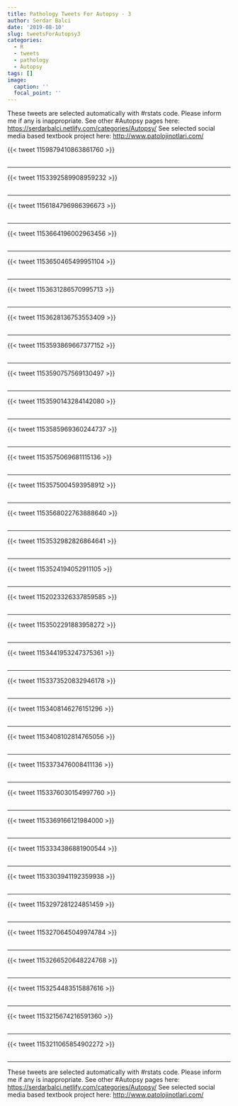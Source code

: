 ```yaml
---
title: Pathology Tweets For Autopsy - 3
author: Serdar Balci
date: '2019-08-10'
slug: tweetsForAutopsy3
categories:
  - R
  - tweets
  - pathology
  - Autopsy
tags: []
image:
  caption: ''
  focal_point: ''
---
```



These tweets are selected automatically with #rstats code. Please inform me if any is inappropriate.
See other #Autopsy pages here: https://serdarbalci.netlify.com/categories/Autopsy/ 
See selected social media based textbook project here: http://www.patolojinotlari.com/

{{< tweet 1159879410863861760 >}}
<br>
<br>
<hr>
{{< tweet 1153392589908959232 >}}
<br>
<br>
<hr>
{{< tweet 1156184796986396673 >}}
<br>
<br>
<hr>
{{< tweet 1153664196002963456 >}}
<br>
<br>
<hr>
{{< tweet 1153650465499951104 >}}
<br>
<br>
<hr>
{{< tweet 1153631286570995713 >}}
<br>
<br>
<hr>
{{< tweet 1153628136753553409 >}}
<br>
<br>
<hr>
{{< tweet 1153593869667377152 >}}
<br>
<br>
<hr>
{{< tweet 1153590757569130497 >}}
<br>
<br>
<hr>
{{< tweet 1153590143284142080 >}}
<br>
<br>
<hr>
{{< tweet 1153585969360244737 >}}
<br>
<br>
<hr>
{{< tweet 1153575069681115136 >}}
<br>
<br>
<hr>
{{< tweet 1153575004593958912 >}}
<br>
<br>
<hr>
{{< tweet 1153568022763888640 >}}
<br>
<br>
<hr>
{{< tweet 1153532982826864641 >}}
<br>
<br>
<hr>
{{< tweet 1153524194052911105 >}}
<br>
<br>
<hr>
{{< tweet 1152023326337859585 >}}
<br>
<br>
<hr>
{{< tweet 1153502291883958272 >}}
<br>
<br>
<hr>
{{< tweet 1153441953247375361 >}}
<br>
<br>
<hr>
{{< tweet 1153373520832946178 >}}
<br>
<br>
<hr>
{{< tweet 1153408146276151296 >}}
<br>
<br>
<hr>
{{< tweet 1153408102814765056 >}}
<br>
<br>
<hr>
{{< tweet 1153373476008411136 >}}
<br>
<br>
<hr>
{{< tweet 1153376030154997760 >}}
<br>
<br>
<hr>
{{< tweet 1153369166121984000 >}}
<br>
<br>
<hr>
{{< tweet 1153334386881900544 >}}
<br>
<br>
<hr>
{{< tweet 1153303941192359938 >}}
<br>
<br>
<hr>
{{< tweet 1153297281224851459 >}}
<br>
<br>
<hr>
{{< tweet 1153270645049974784 >}}
<br>
<br>
<hr>
{{< tweet 1153266520648224768 >}}
<br>
<br>
<hr>
{{< tweet 1153254483515887616 >}}
<br>
<br>
<hr>
{{< tweet 1153215674216591360 >}}
<br>
<br>
<hr>
{{< tweet 1153211065854902272 >}}
<br>
<br>
<hr>


These tweets are selected automatically with #rstats code. Please inform me if any is inappropriate.
See other #Autopsy pages here: https://serdarbalci.netlify.com/categories/Autopsy/ 
See selected social media based textbook project here: http://www.patolojinotlari.com/
